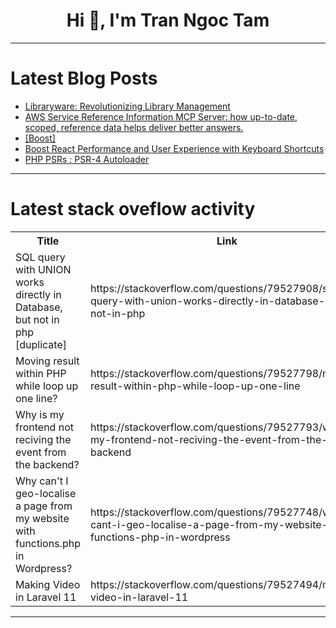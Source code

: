 <h1 align="center">Hi 👋, I'm Tran Ngoc Tam</h1>

---

# Latest Blog Posts 
<!-- BLOG-POST-LIST:START -->
- [Libraryware: Revolutionizing Library Management](https://dev.to/sofia-tech/libraryware-revolutionizing-library-management-3gmk)
- [AWS Service Reference Information MCP Server: how up-to-date, scoped, reference data helps deliver better answers.](https://dev.to/psantus/aws-service-reference-information-mcp-server-how-up-to-date-scoped-reference-data-helps-deliver-gkk)
- [[Boost]](https://dev.to/nivafy/-52cc)
- [Boost React Performance and User Experience with Keyboard Shortcuts](https://dev.to/xenral/boost-react-performance-and-user-experience-with-keyboard-shortcuts-5242)
- [PHP PSRs : PSR-4 Autoloader](https://dev.to/xxzeroxx/php-psrs-psr-4-autoloader-58ko)
<!-- BLOG-POST-LIST:END -->

---

# Latest stack oveflow activity
<table>
  <tr><th>Title</th><th>Link</th></tr>
  <!-- STACKOVERFLOW:START --><tr><td>SQL query with UNION works directly in Database, but not in php [duplicate]</td><td>https://stackoverflow.com/questions/79527908/sql-query-with-union-works-directly-in-database-but-not-in-php</td></tr><tr><td>Moving result within PHP while loop up one line?</td><td>https://stackoverflow.com/questions/79527798/moving-result-within-php-while-loop-up-one-line</td></tr><tr><td>Why is my frontend not reciving the event from the backend?</td><td>https://stackoverflow.com/questions/79527793/why-is-my-frontend-not-reciving-the-event-from-the-backend</td></tr><tr><td>Why can&#39;t I geo-localise a page from my website with functions.php in Wordpress?</td><td>https://stackoverflow.com/questions/79527748/why-cant-i-geo-localise-a-page-from-my-website-with-functions-php-in-wordpress</td></tr><tr><td>Making Video in Laravel 11</td><td>https://stackoverflow.com/questions/79527494/making-video-in-laravel-11</td></tr><!-- STACKOVERFLOW:END -->
</table>

---



